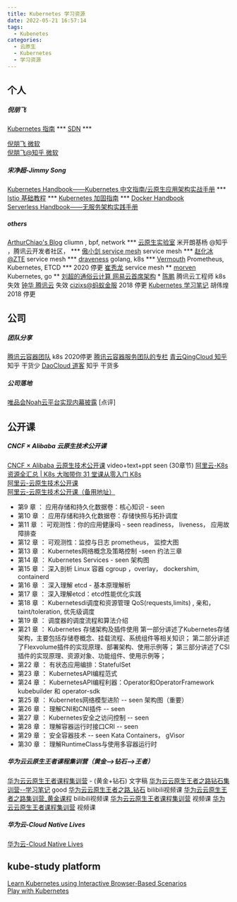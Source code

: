 ```yaml
---
title: Kubernetes 学习资源
date: 2022-05-21 16:57:14
tags:
  - Kubenetes
categories: 
  - 云原生
  - Kubernetes 
  - 学习资源
---
```


<p></p>
<!-- more -->

## 个人
##### 倪朋飞
[Kubernetes 指南](https://feisky.xyz/kubernetes-handbook/)   ***
[SDN](https://sdn.feisky.xyz/) ***

[倪朋飞 微软](https://feisky.xyz/)  
[倪朋飞@知乎 微软](https://www.zhihu.com/people/feisky/posts)  

##### 宋净超-Jimmy Song
[Kubernetes Handbook——Kubernetes 中文指南/云原生应用架构实战手册](https://jimmysong.io/kubernetes-handbook/)    ***  
[Istio 基础教程](https://jimmysong.io/docs/istio-handbook/)     ***
[Kubernetes 加固指南](https://jimmysong.io/docs/kubernetes-hardening-guidance/)    *** 
[Docker Handbook](https://jimmysong.io/docker-handbook/)  
[Serverless Handbook——无服务架构实践手册](https://jimmysong.io/serverless-handbook/)  

##### others
[ArthurChiao's Blog](http://arthurchiao.art/categories/) cliumn , bpf, network  ***
[云原生实验室](https://icloudnative.io)   米开朗基杨 @知乎 ，腾讯云开发者社区， ***
[傲小剑  service mesh](https://skyao.io/#posts)  service mesh ***
[赵化冰@ZTE](https://zhaohuabing.com/)  service mesh ***
[draveness](https://draveness.me/)   golang, k8s  ***
[Vermouth](http://www.xuyasong.com/?page_id=1827) Prometheus, Kubernetes, ETCD *** 2020 停更
[崔秀龙](https://blog.fleeto.us/) service mesh **
[morven](https://morven.life/) Kubernetes, go **
[刘超的通俗云计算  网易云首席架构](https://www.cnblogs.com/popsuper1982/) *
[陈鹏](https://imroc.io/) 腾讯云工程师 k8s  失效
[钟华 腾讯云](https://imfox.io/)  失效
[cizixs@蚂蚁金服](https://cizixs.com/)  2018 停更
[Kubernetes 学习笔记](https://www.huweihuang.com/kubernetes-notes/) 胡伟煌  2018 停更

## 公司
##### 团队分享
[腾讯云容器团队](https://tencentcloudcontainerteam.github.io/)  k8s  2020停更
[腾讯云容器服务团队的专栏](https://cloud.tencent.com/developer/column/1075/tag-0)
[青云QingCloud 知乎](https://zhuanlan.zhihu.com/qingcloud)  知乎 干货少
[DaoCloud 道客](https://www.zhihu.com/org/daocloud-3)  知乎 干货多

##### 公司落地
[唯品会Noah云平台实现内幕披露](https://mp.weixin.qq.com/s/hV8oT13J4DFtpe7JsxSONA)
[点评]

## 公开课
##### CNCF × Alibaba 云原生技术公开课  
[CNCF × Alibaba 云原生技术公开课](https://edu.aliyun.com/course/1651)  video+text+ppt  seen (30章节)
[阿里云-K8s 资源全汇总 | K8s 大咖带你 31 堂课从零入门 K8s](https://developer.aliyun.com/article/765059?utm_content=g_1000142140)   
[阿里云-云原生技术公开课](https://edu.aliyun.com/roadmap/cloudnative?spm=a2c6h.12873581.1367615.1.e9cf115eVcBAsC)    
[阿里云-云原生技术公开课（备用地址）](https://edu.aliyun.com/course/1651/lesson/list?spm=a2c6h.12873581.1367615.2.e9cf115eVcBAsC)  

+ 第9 章 ： 应用存储和持久化数据卷：核心知识 - seen
+ 第10 章 ： 应用存储和持久化数据卷：存储快照与拓扑调度 
+ 第11 章 ： 可观测性：你的应用健康吗 - seen
readiness， liveness， 应用故障排查
+ 第12 章 ： 可观测性：监控与日志 
prometheus， 监控大图
+ 第13 章 ： Kubernetes网络概念及策略控制 -seen
  约法三章
+ 第14 章 ： Kubernetes Services - seen
  架构图
+ 第15 章 ： 深入剖析 Linux 容器
   cgroup ，overlay， dockershim, containerd
+ 第16 章 ： 深入理解 etcd - 基本原理解析 
+ 第17 章 ： 深入理解etcd：etcd性能优化实践 
+ 第18 章 ： Kubernetesdi调度和资源管理 
  QoS(requests,limits) , 亲和， taint/toleration, 优先级调度
+ 第19 章 ： 调度器的调度流程和算法介绍 
+ 第21 章 ： Kubernetes 存储架构及插件使用 
    第一部分讲述了Kubernetes存储架构，主要包括存储卷概念、挂载流程、系统组件等相关知识；
    第二部分讲述了Flexvolume插件的实现原理、部署架构、使用示例等；
    第三部分讲述了CSI插件的实现原理、资源对象、功能组件、使用示例等；
+ 第22 章 ： 有状态应用编排：StatefulSet 
+ 第23 章 ： KubernetesAPI编程范式 
+ 第24 章 ： KubernetesAPI编程利器：Operator和OperatorFramework 
  kubebuilder 和 operator-sdk
+ 第25 章 ： Kubernetes网络模型进阶 -- seen
  架构图（重要）
+ 第26 章 ： 理解CNI和CNI插件 -- seen
+ 第27 章 ： Kubernetes安全之访问控制 -- seen
+ 第28 章 ： 理解容器运行时接口CRI -- seen 
+ 第29 章 ： 安全容器技术 -- seen
  Kata Containers， gVisor
+ 第30 章 ： 理解RuntimeClass与使用多容器运行时 

##### 华为云云原生王者课程集训营（黄金-->钻石-->王者）
[华为云云原生王者课程集训营](https://mp.weixin.qq.com/mp/appmsgalbum?__biz=MzIzNzU5NTYzMA==&action=getalbum&album_id=2082025559781376005&scene=173&from_msgid=2247494514&from_itemidx=1&count=3&nolastread=1#wechat_redirect) - (黄金+钻石)  文字稿 
[华为云云原生王者之路钻石集训营--学习笔记](https://zhuanlan.zhihu.com/p/400092006) good
[华为云云原生王者之路_钻石](https://www.bilibili.com/video/BV1ZR4y1E7rb/?spm_id_from=333.788.recommend_more_video.2) bilibili视频课
[华为云云原生王者之路集训营_黄金课程](https://www.bilibili.com/video/BV1Qr4y1278d/?spm_id_from=333.788.recommend_more_video.5) bilibili视频课
[华为云云原生王者课程集训营](https://edu.huaweicloud.com/activity/Cloud-native3.html?utm_source=hwynewbanner&utm_medium=sm-huaweiyun&utm_campaign=edu&utm_content=activity&utm_term=2)  视频课
[华为云云原生王者课程集训营](https://education.huaweicloud.com/programs/63384278-52ab-42e9-8e67-5dff5a9f37fd/about?utm_source=zhihu&utm_medium=bbs-ex&utm_campaign=edu&utm_content=courses&utm_term=16) 视频课

##### 华为云-Cloud Native Lives
[华为云-Cloud Native Lives](https://bbs.huaweicloud.com/webinar/100009)  

## kube-study platform
[Learn Kubernetes using Interactive Browser-Based Scenarios](https://www.katacoda.com/courses/kubernetes)   
[Play with Kubernetes](https://labs.play-with-k8s.com/)   







